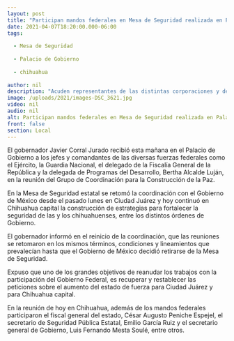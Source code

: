 ```yaml
---
layout: post
title: "Participan mandos federales en Mesa de Seguridad realizada en Palacio de Gobierno"
date: 2021-04-07T18:20:00.000-06:00
tags:
  
  - Mesa de Seguridad
  
  - Palacio de Gobierno
  
  - chihuahua
  
author: nil
description: "Acuden representantes de las distintas corporaciones y del Ejército a reunión del Grupo de Coordinación para la Construcción de la Paz convocada por el gobernador Javier Corral, en la capital del estado"
image: /uploads/2021/images-DSC_3621.jpg
video: nil
audio: nil
alt: Participan mandos federales en Mesa de Seguridad realizada en Palacio de Gobierno
front: false
section: Local
---
```


El gobernador Javier Corral Jurado recibió esta mañana en el Palacio de Gobierno a los jefes y comandantes de las diversas fuerzas federales como el Ejército, la Guardia Nacional, el delegado de la Fiscalía General de la República y la delegada de Programas del Desarrollo, Bertha Alcalde Luján, en la reunión del Grupo de Coordinación para la Construcción de la Paz.

 

En la Mesa de Seguridad estatal se retomó la coordinación con el Gobierno de México desde el pasado lunes en Ciudad Juárez y hoy continuó en Chihuahua capital la construcción de estrategias para fortalecer la seguridad de las y los chihuahuenses, entre los distintos órdenes de Gobierno.

 

El gobernador informó en el reinicio de la coordinación, que las reuniones se retomaron en los mismos términos, condiciones y lineamientos que prevalecían hasta que el Gobierno de México decidió retirarse de la Mesa de Seguridad.

 

Expuso que uno de los grandes objetivos de reanudar los trabajos con la participación del Gobierno Federal, es recuperar y restablecer las peticiones sobre el aumento del estado de fuerza para Ciudad Juárez y para Chihuahua capital.

 

En la reunión de hoy en Chihuahua, además de los mandos federales participaron el fiscal general del estado, César Augusto Peniche Espejel, el secretario de Seguridad Pública Estatal, Emilio García Ruiz y el secretario general de Gobierno, Luis Fernando Mesta Soulé, entre otros.